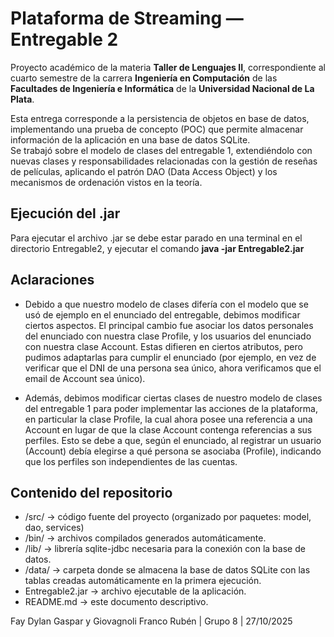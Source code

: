 # Plataforma de Streaming — Entregable 2

Proyecto académico de la materia **Taller de Lenguajes II**, correspondiente al cuarto semestre de la carrera **Ingeniería en Computación** de las **Facultades de Ingeniería e Informática** de la **Universidad Nacional de La Plata**.

Esta entrega corresponde a la persistencia de objetos en base de datos, implementando una prueba de concepto (POC) que permite almacenar información de la aplicación en una base de datos SQLite.  
Se trabajó sobre el modelo de clases del entregable 1, extendiéndolo con nuevas clases y responsabilidades relacionadas con la gestión de reseñas de películas, aplicando el patrón DAO (Data Access Object) y los mecanismos de ordenación vistos en la teoría.

## Ejecución del .jar

Para ejecutar el archivo .jar se debe estar parado en una terminal en el directorio Entregable2, y ejecutar el comando **java -jar Entregable2.jar**

## Aclaraciones

- Debido a que nuestro modelo de clases difería con el modelo que se usó de ejemplo en el enunciado del entregable, debimos modificar ciertos aspectos. El principal cambio fue asociar los datos personales del enunciado con nuestra clase Profile, y los usuarios del enunciado con nuestra clase Account. Estas difieren en ciertos atributos, pero pudimos adaptarlas para cumplir el enunciado (por ejemplo, en vez de verificar que el DNI de una persona sea único, ahora verificamos que el email de Account sea único).

- Además, debimos modificar ciertas clases de nuestro modelo de clases del entregable 1 para poder implementar las acciones de la plataforma, en particular la clase Profile, la cual ahora posee una referencia a una Account en lugar de que la clase Account contenga referencias a sus perfiles. Esto se debe a que, según el enunciado, al registrar un usuario (Account) debía elegirse a qué persona se asociaba (Profile), indicando que los perfiles son independientes de las cuentas.

## Contenido del repositorio

- /src/ → código fuente del proyecto (organizado por paquetes: model, dao, services)
- /bin/ → archivos compilados generados automáticamente.
- /lib/ → librería sqlite-jdbc necesaria para la conexión con la base de datos.
- /data/ → carpeta donde se almacena la base de datos SQLite con las tablas creadas automáticamente en la primera ejecución.
- Entregable2.jar → archivo ejecutable de la aplicación.
- README.md → este documento descriptivo.

Fay Dylan Gaspar y Giovagnoli Franco Rubén | Grupo 8 | 27/10/2025

